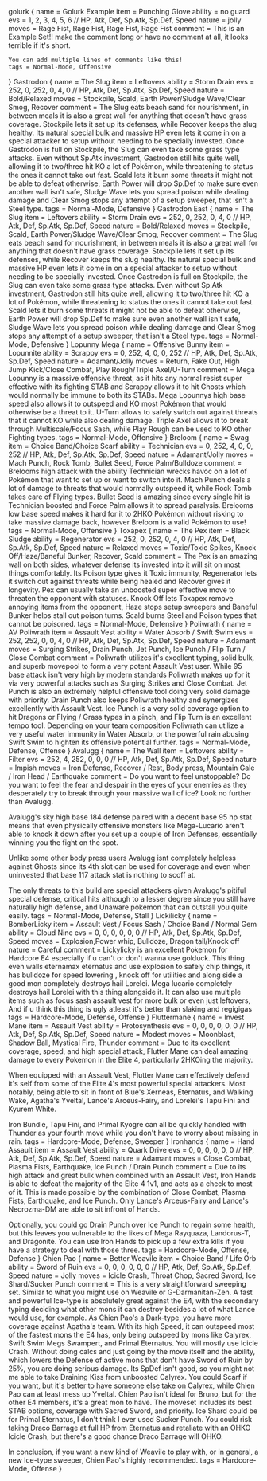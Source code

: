 golurk
{
    name = Golurk Example
    item = Punching Glove
    ability = no guard
    evs = 1, 2, 3, 4, 5, 6 // HP, Atk, Def, Sp.Atk, Sp.Def, Speed
    nature = jolly
    moves = Rage Fist, Rage Fist, Rage Fist, Rage Fist
    comment = This is an Example Set!! make the comment long or have no comment at all, it looks terrible if it's short.
	
	You can add multiple lines of comments like this!
    tags = Normal-Mode, Offensive
}
Gastrodon
{
    name = The Slug
    item = Leftovers
    ability = Storm Drain
    evs = 252, 0, 252, 0, 4, 0 // HP, Atk, Def, Sp.Atk, Sp.Def, Speed
    nature = Bold/Relaxed
    moves = Stockpile, Scald, Earth Power/Sludge Wave/Clear Smog, Recover
    comment = The Slug eats beach sand for nourishment, in between meals it is also a great wall for anything that doesn't have grass coverage. Stockpile lets it set up its defenses, while Recover keeps the slug healthy. Its natural special bulk and massive HP even lets it come in on a special attacker to setup without needing to be specially invested. Once Gastrodon is full on Stockpile, the Slug can even take some grass type attacks.
Even without Sp.Atk investment, Gastrodon still hits quite well, allowing it to two/three hit KO a lot of Pokémon, while threatening to status the ones it cannot take out fast. Scald lets it burn some threats it might not be able to defeat otherwise, Earth Power will drop Sp.Def to make sure even another wall isn't safe, Sludge Wave lets you spread poison while dealing damage and Clear Smog stops any attempt of a setup sweeper, that isn't a Steel type.
    tags = Normal-Mode, Defensive
}
Gastrodon East
{
    name = The Slug
    item = Leftovers
    ability = Storm Drain
    evs = 252, 0, 252, 0, 4, 0 // HP, Atk, Def, Sp.Atk, Sp.Def, Speed
    nature = Bold/Relaxed
    moves = Stockpile, Scald, Earth Power/Sludge Wave/Clear Smog, Recover
    comment = The Slug eats beach sand for nourishment, in between meals it is also a great wall for anything that doesn't have grass coverage. Stockpile lets it set up its defenses, while Recover keeps the slug healthy. Its natural special bulk and massive HP even lets it come in on a special attacker to setup without needing to be specially invested. Once Gastrodon is full on Stockpile, the Slug can even take some grass type attacks.
Even without Sp.Atk investment, Gastrodon still hits quite well, allowing it to two/three hit KO a lot of Pokémon, while threatening to status the ones it cannot take out fast. Scald lets it burn some threats it might not be able to defeat otherwise, Earth Power will drop Sp.Def to make sure even another wall isn't safe, Sludge Wave lets you spread poison while dealing damage and Clear Smog stops any attempt of a setup sweeper, that isn't a Steel type.
    tags = Normal-Mode, Defensive
}
Lopunny Mega
{
    name = Offensive Bunny
    item = Lopunnite
    ability = Scrappy
    evs = 0, 252, 4, 0, 0, 252 // HP, Atk, Def, Sp.Atk, Sp.Def, Speed
    nature = Adamant/Jolly
    moves = Return, Fake Out, High Jump Kick/Close Combat, Play Rough/Triple Axel/U-Turn
    comment = Mega Lopunny is a massive offensive threat, as it hits any normal resist super effective with its fighting STAB and Scrappy allows it to hit Ghosts which would normally be immune to both its STABs. Mega Lopunnys high base speed also allows it to outspeed and KO most Pokémon that would otherwise be a threat to it. U-Turn allows to safely switch out against threats that it cannot KO while also dealing damage. Triple Axel allows it to break through Multiscale/Focus Sash, while Play Rough can be used to KO other Fighting types.
    tags = Normal-Mode, Offensive
}
Breloom
{
    name = Swag
    item = Choice Band/Choice Scarf
    ability = Technician
    evs = 0, 252, 4, 0, 0, 252 // HP, Atk, Def, Sp.Atk, Sp.Def, Speed
    nature = Adamant/Jolly
    moves = Mach Punch, Rock Tomb, Bullet Seed, Force Palm/Bulldoze
    comment = Brelooms high attack with the ability Technician wrecks havoc on a lot of Pokémon that want to set up or want to switch into it. Mach Punch deals a lot of damage to threats that would normally outspeed it, while Rock Tomb takes care of Flying types. Bullet Seed is amazing since every single hit is Technician boosted and Force Palm allows it to spread paralysis. 
Brelooms low base speed makes it hard for it to 2HKO Pokémon without risking to take massive damage back, however Breloom is a valid Pokémon to use!
    tags = Normal-Mode, Offensive
}
Toxapex
{
    name = The Pex
    item = Black Sludge
    ability = Regenerator
    evs = 252, 0, 252, 0, 4, 0 // HP, Atk, Def, Sp.Atk, Sp.Def, Speed
    nature = Relaxed
    moves = Toxic/Toxic Spikes, Knock Off/Haze/Baneful Bunker, Recover, Scald
    comment = The Pex is an amazing wall on both sides, whatever defense its invested into it will sit on most things comfortably. Its Poison type gives it Toxic immunity, Regenerator lets it switch out against threats while being healed and Recover gives it longevity. Pex can usually take an unboosted super effective move to threaten the opponent with statuses.
Knock Off lets Toxapex remove annoying items from the opponent, Haze stops setup sweepers and Baneful Bunker helps stall out poison turns. Scald burns Steel and Poison types that cannot be poisoned. 
    tags = Normal-Mode, Defensive
}
Poliwrath
{
    name = AV Poliwrath
    item = Assault Vest
    ability = Water Absorb / Swift Swim
    evs = 252, 252, 0, 0, 4, 0 // HP, Atk, Def, Sp.Atk, Sp.Def, Speed
    nature = Adamant
    moves = Surging Strikes, Drain Punch, Jet Punch, Ice Punch / Flip Turn / Close Combat
    comment = Poliwrath utilizes it's excellent typing, solid bulk, and superb movepool to form a very potent Assault Vest user. While 95 base attack isn't very high by modern standards Poliwrath makes up for it via very powerful attacks such as Surging Strikes and Close Combat. Jet Punch is also an extremely helpful offensive tool doing very solid damage with priority. Drain Punch also keeps Poliwrath healthy and synergizes excellently with Assault Vest. Ice Punch is a very solid coverage option to hit Dragons or Flying / Grass types in a pinch, and Flip Turn is an excellent tempo tool. Depending on your team composition Poliwrath can utilize a very useful water immunity in Water Absorb, or the powerful rain abusing Swift Swim to highten its offensive potential further.
    tags = Normal-Mode, Defense, Offense
}
Avalugg
{
    name = The Wall
    item = Leftovers
    ability = Filter
    evs = 252, 4, 252, 0, 0, 0 // HP, Atk, Def, Sp.Atk, Sp.Def, Speed
    nature = Impish
    moves = Iron Defense, Recover / Rest, Body press, Mountain Gale / Iron Head / Earthquake
    comment = Do you want to feel unstoppable? Do you want to feel the fear and despair in the eyes of your enemies as they desperately try to break through your massive wall of ice? Look no further than Avalugg.

Avalugg's sky high base 184 defense paired with a decent base 95 hp stat means that even physically offensive monsters like Mega-Lucario aren't able to knock it down after you set up a couple of Iron Defenses, essentially winning you the fight on the spot.

Unlike some other body press users Avalugg isnt completely helpless against Ghosts since its 4th slot can be used for coverage and even when uninvested that base 117 attack stat is nothing to scoff at.

The only threats to this build are special attackers given Avalugg's pitiful special defense, critical hits although to a lesser degree since you still have naturally high defense, and Unaware pokemon that can outstall you quite easily.
    tags = Normal-Mode, Defense, Stall
}
Lickilicky
{
	name = BomberLicky
	item = Assault Vest / Focus Sash / Choice Band / Normal Gem
	ability = Cloud Nine
	evs = 0, 0, 0, 0, 0, 0 // HP, Atk, Def, Sp.Atk, Sp.Def, Speed
	moves = Explosion,Power whip, Bulldoze, Dragon tail/Knock off
	nature = Careful
	comment = Lickylicky is an excellent Pokemon for Hardcore E4 especially if u can't or don't wanna use golduck. This thing even walls eternamax eternatus and use explosion to safely chip things, it has bulldoze for speed lowering , knock off for utilities and along side a good mon completely destroys hail Lorelei. Mega lucario completely destroys hail Lorelei with this thing alongside it. It can also use multiple items such as focus sash assault vest for more bulk or even just leftovers, And if u think this thing is ugly atleast it's better than slaking and regigigas 
	tags = Hardcore-Mode, Defense, Offense
}
Fluttermane
{
    name = Invest Mane
    item = Assault Vest
    ability = Protosynthesis
    evs = 0, 0, 0, 0, 0, 0 // HP, Atk, Def, Sp.Atk, Sp.Def, Speed
    nature = Modest
    moves = Moonblast, Shadow Ball, Mystical Fire, Thunder
    comment = Due to its excellent coverage, speed, and high special attack, Flutter Mane can deal amazing damage to every Pokemon in the Elite 4, particularly 2HKOing the majority.

When equipped with an Assault Vest, Flutter Mane can effectively defend it's self from some of the Elite 4's most powerful special attackers. Most notably, being able to sit in front of Blue's Xerneas, Eternatus, and Walking Wake, Agatha's Yveltal, Lance's Arceus-Fairy, and Lorelei's Tapu Fini and Kyurem White.

Iron Bundle, Tapu Fini, and Primal Kyogre can all be quickly handled with Thunder as your fourth move while you don't have to worry about missing in rain.
    tags = Hardcore-Mode, Defense, Sweeper
}
Ironhands
{
    name = Hand Assault
    item = Assault Vest
    ability = Quark Drive
    evs = 0, 0, 0, 0, 0, 0 // HP, Atk, Def, Sp.Atk, Sp.Def, Speed
    nature = Adamant
    moves = Close Combat, Plasma Fists, Earthquake, Ice Punch / Drain Punch
    comment = Due to its high attack and great bulk when combined with an Assault Vest, Iron Hands is able to defeat the majority of the Elite 4 1v1, and acts as a check to most of it. This is made possible by the combination of Close Combat, Plasma Fists, Earthquake, and Ice Punch. Only Lance's Arceus-Fairy and Lance's Necrozma-DM are able to sit infront of Hands.

Optionally, you could go Drain Punch over Ice Punch to regain some health, but this leaves you vulnerable to the likes of Mega Rayquaza, Landorus-T, and Dragonite. You can use Iron Hands to pick up a few extra kills if you have a strategy to deal with those three.
    tags = Hardcore-Mode, Offense, Defense
}
Chien Pao
{
    name = Better Weavile
    item = Choice Band / Life Orb
    ability = Sword of Ruin
    evs = 0, 0, 0, 0, 0, 0 // HP, Atk, Def, Sp.Atk, Sp.Def, Speed
    nature = Jolly
    moves = Icicle Crash, Throat Chop, Sacred Sword, Ice Shard/Sucker Punch
    comment = This is a very straightforward sweeping set. Similar to what you might use on Weavile or G-Darmanitan-Zen. A fast and powerful Ice-type is absolutely great against the E4, with the secondary typing deciding what other mons it can destroy besides a lot of what Lance would use, for example. As Chien Pao's a Dark-type, you have more coverage against Agatha's team. With its high Speed, it can outspeed most of the fastest mons the E4 has, only being outspeed by mons like Calyrex, Swift Swim Megs Swampert, and Primal Eternatus. You will mostly use Icicle Crash. Without doing calcs and just going by the move itself and the ability, which lowers the Defense of active mons that don't have Sword of Ruin by 25%, you are doing serious damage. Its SpDef isn't good, so you might not me able to take Draining Kiss from unboosted Calyrex. You could Scarf if you want, but it's better to have someone else take on Calyrex, while Chien Pao can at least mess up Yveltal. Chien Pao isn't ideal for Bruno, but for the other E4 members, it's a great mon to have. The moveset includes its best STAB options, coverage with Sacred Sword, and priority. Ice Shard could be for Primal Eternatus, I don't think I ever used Sucker Punch. You could risk taking Draco Barrage at full HP from Eternatus and retaliate with an OHKO Icicle Crash, but there's a good chance Draco Barrage will OHKO.

In conclusion, if you want a new kind of Weavile to play with, or in general, a new Ice-type sweeper, Chien Pao's highly recommended.
    tags = Hardcore-Mode, Offense
}